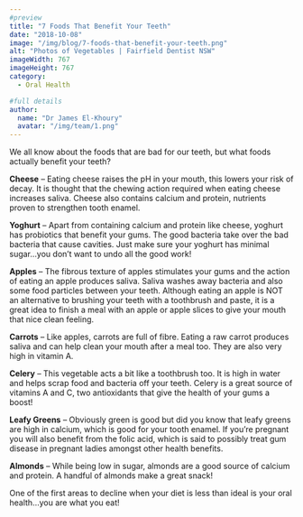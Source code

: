 ```yaml
---
#preview
title: "7 Foods That Benefit Your Teeth"
date: "2018-10-08"
image: "/img/blog/7-foods-that-benefit-your-teeth.png"
alt: "Photos of Vegetables | Fairfield Dentist NSW"
imageWidth: 767
imageHeight: 767
category:
  - Oral Health

#full details
author:
  name: "Dr James El-Khoury"
  avatar: "/img/team/1.png"
---
```


We all know about the foods that are bad for our teeth, but what foods actually benefit your teeth?

**Cheese** – Eating cheese raises the pH in your mouth, this lowers your risk of decay. It is thought that the chewing action required when eating cheese increases saliva. Cheese also contains calcium and protein, nutrients proven to strengthen tooth enamel.

**Yoghurt** – Apart from containing calcium and protein like cheese, yoghurt has probiotics that benefit your gums. The good bacteria take over the bad bacteria that cause cavities. Just make sure your yoghurt has minimal sugar…you don’t want to undo all the good work!

**Apples** – The fibrous texture of apples stimulates your gums and the action of eating an apple produces saliva. Saliva washes away bacteria and also some food particles between your teeth. Although eating an apple is NOT an alternative to brushing your teeth with a toothbrush and paste, it is a great idea to finish a meal with an apple or apple slices to give your mouth that nice clean feeling.

**Carrots** – Like apples, carrots are full of fibre. Eating a raw carrot produces saliva and can help clean your mouth after a meal too. They are also very high in vitamin A.

**Celery** – This vegetable acts a bit like a toothbrush too. It is high in water and helps scrap food and bacteria off your teeth. Celery is a great source of vitamins A and C, two antioxidants that give the health of your gums a boost!

**Leafy Greens** – Obviously green is good but did you know that leafy greens are high in calcium, which is good for your tooth enamel. If you’re pregnant you will also benefit from the folic acid, which is said to possibly treat gum disease in pregnant ladies amongst other health benefits.

**Almonds** – While being low in sugar, almonds are a good source of calcium and protein. A handful of almonds make a great snack!

One of the first areas to decline when your diet is less than ideal is your oral health…you are what you eat!

